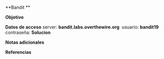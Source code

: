 **Bandit **

**Objetivo**

**Datos de acceso**
server: **bandit.labs.overthewire.org** 
usuario: **bandit19**
contraseña: 
**Solucion**

**Notas adicionales** 

**Referencias** 